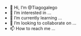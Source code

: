 - 👋 Hi, I’m @Tiagogalego
- 👀 I’m interested in ...
- 🌱 I’m currently learning ...
- 💞️ I’m looking to collaborate on ...
- 📫 How to reach me ...

<!---
Tiagogalego/Tiagogalego is a ✨ special ✨ repository because its `README.md` (this file) appears on your GitHub profile.
You can click the Preview link to take a look at your changes.
--->
